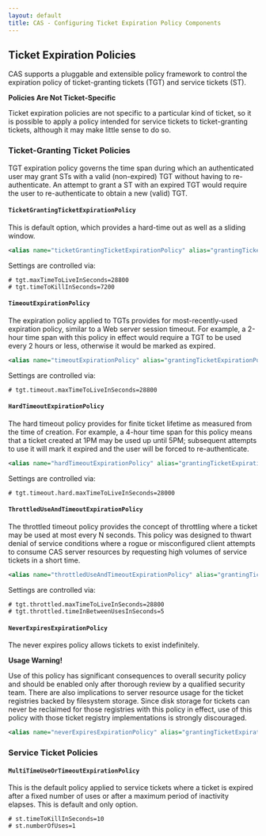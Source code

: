 ```yaml
---
layout: default
title: CAS - Configuring Ticket Expiration Policy Components
---
```



## Ticket Expiration Policies
CAS supports a pluggable and extensible policy framework to control the expiration policy of ticket-granting 
tickets (TGT) and service tickets (ST).

<div class="alert alert-info"><strong>Policies Are Not Ticket-Specific</strong><p>Ticket expiration policies are not specific to a 
particular kind of ticket, so it is possible to apply a policy intended for service tickets to ticket-granting tickets, although 
it may make little sense to do so.</p></div>


### Ticket-Granting Ticket Policies
TGT expiration policy governs the time span during which an authenticated user may grant STs with a valid (non-expired) TGT without
having to re-authenticate. An attempt to grant a ST with an expired TGT would require the user to re-authenticate
to obtain a new (valid) TGT.

#### `TicketGrantingTicketExpirationPolicy`
This is default option, which provides a hard-time out as well as a sliding window.

```xml
<alias name="ticketGrantingTicketExpirationPolicy" alias="grantingTicketExpirationPolicy" />
```

Settings are controlled via:

```properties
# tgt.maxTimeToLiveInSeconds=28800
# tgt.timeToKillInSeconds=7200
```

#### `TimeoutExpirationPolicy`
The expiration policy applied to TGTs provides for most-recently-used expiration policy, similar to a Web server session timeout. 
For example, a 2-hour time span with this policy in effect would require a TGT to be used every 2 hours or less, otherwise 
it would be marked as expired.

```xml
<alias name="timeoutExpirationPolicy" alias="grantingTicketExpirationPolicy" />
```

Settings are controlled via:

```properties
# tgt.timeout.maxTimeToLiveInSeconds=28800
```

#### `HardTimeoutExpirationPolicy`
The hard timeout policy provides for finite ticket lifetime as measured from the time of creation. For example, a 4-hour time span 
for this policy means that a ticket created at 1PM may be used up until 5PM; subsequent attempts to use it will mark it expired 
and the user will be forced to re-authenticate.

```xml
<alias name="hardTimeoutExpirationPolicy" alias="grantingTicketExpirationPolicy" />
```

Settings are controlled via:

```properties
# tgt.timeout.hard.maxTimeToLiveInSeconds=28000
```

#### `ThrottledUseAndTimeoutExpirationPolicy`
The throttled timeout policy provides the concept of throttling where a ticket may be used at 
most every N seconds. This policy was designed to thwart denial of service conditions where a rogue or misconfigured client 
attempts to consume CAS server resources by requesting high volumes of service tickets in a short time.

```xml
<alias name="throttledUseAndTimeoutExpirationPolicy" alias="grantingTicketExpirationPolicy" />
```

Settings are controlled via:

```properties
# tgt.throttled.maxTimeToLiveInSeconds=28800
# tgt.throttled.timeInBetweenUsesInSeconds=5
```

#### `NeverExpiresExpirationPolicy`
The never expires policy allows tickets to exist indefinitely.

<div class="alert alert-warning"><strong>Usage Warning!</strong><p>Use of this policy has significant consequences to overall 
security policy and should be enabled only after thorough review by a qualified security team. There are also implications to 
server resource usage for the ticket registries backed by filesystem storage. Since disk storage for tickets can never be reclaimed 
for those registries with this policy in effect, use of this policy with those ticket registry implementations 
is strongly discouraged.</p></div>

```xml
<alias name="neverExpiresExpirationPolicy" alias="grantingTicketExpirationPolicy" />
```

### Service Ticket Policies

#### `MultiTimeUseOrTimeoutExpirationPolicy`
This is the default policy applied to service tickets where a ticket is expired after a fixed number of uses or after a maximum 
period of inactivity elapses. This is default and only option.

```properties
# st.timeToKillInSeconds=10
# st.numberOfUses=1
```
